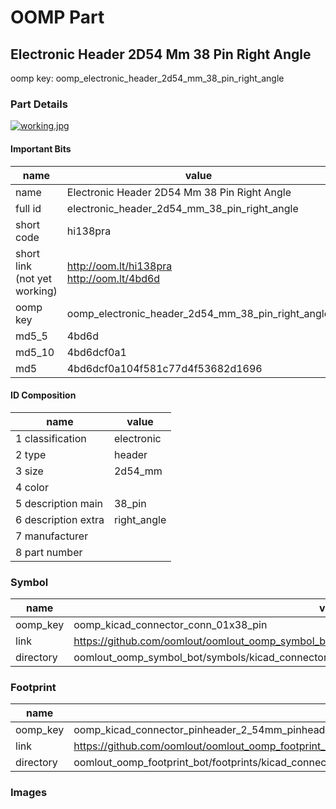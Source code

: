 # OOMP Part  
## Electronic Header 2D54 Mm 38 Pin Right Angle  
  
oomp key: oomp_electronic_header_2d54_mm_38_pin_right_angle  
  
### Part Details  
  
[![working.jpg](working_600.jpg)](working.jpg)  
  
#### Important Bits  
| name | value | 
| --- | --- | 
| name | Electronic Header 2D54 Mm 38 Pin Right Angle | 
| full id | electronic_header_2d54_mm_38_pin_right_angle | 
| short code | hi138pra | 
| short link<br>(not yet working) | http://oom.lt/hi138pra<br>http://oom.lt/4bd6d | 
| oomp key | oomp_electronic_header_2d54_mm_38_pin_right_angle | 
| md5_5 | 4bd6d | 
| md5_10 | 4bd6dcf0a1 | 
| md5 | 4bd6dcf0a104f581c77d4f53682d1696 | 
#### ID Composition  
| name | value | 
| --- | --- | 
| 1 classification | electronic | 
| 2 type | header | 
| 3 size | 2d54_mm | 
| 4 color |  | 
| 5 description main | 38_pin | 
| 6 description extra | right_angle | 
| 7 manufacturer |  | 
| 8 part number |  | 
### Symbol  
| name | value | 
| --- | --- | 
| oomp_key | oomp_kicad_connector_conn_01x38_pin | 
| link | https://github.com/oomlout/oomlout_oomp_symbol_bot/tree/main/symbols/kicad_connector_conn_01x38_pin | 
| directory | oomlout_oomp_symbol_bot/symbols/kicad_connector_conn_01x38_pin//working/working.kicad_sym | 
### Footprint  
| name | value | 
| --- | --- | 
| oomp_key | oomp_kicad_connector_pinheader_2_54mm_pinheader_1x38_p2_54mm_vertical | 
| link | https://github.com/oomlout/oomlout_oomp_footprint_bot/tree/main/foootprntss/kicad_connector_pinheader_2_54mm_pinheader_1x38_p2_54mm_vertical | 
| directory | oomlout_oomp_footprint_bot/footprints/kicad_connector_pinheader_2_54mm_pinheader_1x38_p2_54mm_vertical//working/working.kicad_mod | 
### Images  
